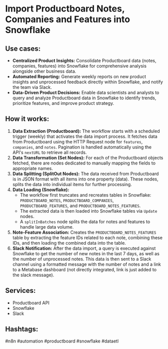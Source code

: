 # Import Productboard Notes, Companies and Features into Snowflake

## Use cases:

*   **Centralized Product Insights:** Consolidate Productboard data (notes, companies, features) into Snowflake for comprehensive analysis alongside other business data.
*   **Automated Reporting:** Generate weekly reports on new product insights and unprocessed feedback directly within Snowflake, and notify the team via Slack.
*   **Data-Driven Product Decisions:** Enable data scientists and analysts to query and analyze Productboard data in Snowflake to identify trends, prioritize features, and improve product strategy.

## How it works:

1.  **Data Extraction (Productboard):** The workflow starts with a scheduled trigger (weekly) that activates the data import process. It fetches data from Productboard using the HTTP Request node for `features`, `companies`, and `notes`. Pagination is handled automatically using the API's `nextURL` to retrieve all records.
2.  **Data Transformation (Set Nodes):** For each of the Productboard objects fetched, there are nodes dedicated to manually mapping the fields to appropriate names.
3.  **Data Splitting (SplitOut Nodes):** The data received from Productboard is in JSON format with all items into one property (data). These nodes, splits the data into individual items for further processing.
4.  **Data Loading (Snowflake):**
    *   The workflow first truncates and recreates tables in Snowflake: `PRODUCTBOARD_NOTES`, `PRODUCTBOARD_COMPANIES`, `PRODUCTBOARD_FEATURES`, and `PRODUCTBOARD_NOTES_FEATURES`.
    *   The extracted data is then loaded into Snowflake tables via `Update` nodes.
    *   A `splitInBatches` node splits the data for notes and features to handle large data volume.
5.  **Note-Feature Association:** Creates the `PRODUCTBOARD_NOTES_FEATURES` table by extracting the feature IDs related to each note, combining these IDs, and then loading the combined data into the table.
6.  **Slack Notification:** After the data import, a query is executed against Snowflake to get the number of new notes in the last 7 days, as well as the number of unprocessed notes. This data is then sent to a Slack channel using a formatted message with the number of notes and a link to a Metabase dashboard (not directly integrated, link is just added to the slack message).

## Services:

*   Productboard API
*   Snowflake
*   Slack

## Hashtags:

#n8n #automation #productboard #snowflake #dataetl

